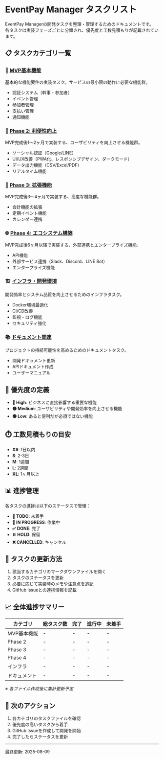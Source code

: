 # EventPay Manager タスクリスト

EventPay Managerの開発タスクを整理・管理するためのドキュメントです。
各タスクは実装フェーズごとに分類され、優先度と工数見積もりが記載されています。

## 📋 タスクカテゴリ一覧

### 🎯 [MVP基本機能](mvp-core.md)
基本的な機能要件の実装タスク。サービスの最小限の動作に必要な機能群。
- 認証システム（幹事・参加者）
- イベント管理
- 参加者管理
- 支払い管理
- 通知機能

### 🚀 [Phase 2: 利便性向上](phase2-convenience.md)
MVP完成後1〜2ヶ月で実装する、ユーザビリティを向上させる機能群。
- ソーシャル認証（Google/LINE）
- UI/UX改善（PWA化、レスポンシブデザイン、ダークモード）
- データ出力機能（CSV/Excel/PDF）
- リアルタイム機能

### 🔧 [Phase 3: 拡張機能](phase3-advanced.md)
MVP完成後3〜4ヶ月で実装する、高度な機能群。
- 会計機能の拡張
- 定期イベント機能
- カレンダー連携

### 🌐 [Phase 4: エコシステム構築](phase4-ecosystem.md)
MVP完成後6ヶ月以降で実装する、外部連携とエンタープライズ機能。
- API機能
- 外部サービス連携（Slack、Discord、LINE Bot）
- エンタープライズ機能

### 🏗️ [インフラ・開発環境](infrastructure.md)
開発効率とシステム品質を向上させるためのインフラタスク。
- Docker環境最適化
- CI/CD改善
- 監視・ログ機能
- セキュリティ強化

### 📚 [ドキュメント関連](documentation.md)
プロジェクトの持続可能性を高めるためのドキュメントタスク。
- 開発ドキュメント更新
- APIドキュメント作成
- ユーザーマニュアル

## 🎯 優先度の定義

- **🔴 High**: ビジネスに直接影響する重要な機能
- **🟡 Medium**: ユーザビリティや開発効率を向上させる機能
- **🟢 Low**: あると便利だが必須ではない機能

## ⏱️ 工数見積もりの目安

- **XS**: 1日以内
- **S**: 2-3日
- **M**: 1週間
- **L**: 2週間
- **XL**: 1ヶ月以上

## 📊 進捗管理

各タスクの進捗は以下のステータスで管理：
- **📝 TODO**: 未着手
- **🔄 IN PROGRESS**: 作業中
- **✅ DONE**: 完了
- **⏸️ HOLD**: 保留
- **❌ CANCELLED**: キャンセル

## 🔄 タスクの更新方法

1. 該当するカテゴリのマークダウンファイルを開く
2. タスクのステータスを更新
3. 必要に応じて実装時のメモや注意点を追記
4. GitHub Issueとの連携情報を記載

## 📈 全体進捗サマリー

| カテゴリ | 総タスク数 | 完了 | 進行中 | 未着手 |
|---------|-----------|------|--------|--------|
| MVP基本機能 | - | - | - | - |
| Phase 2 | - | - | - | - |
| Phase 3 | - | - | - | - |
| Phase 4 | - | - | - | - |
| インフラ | - | - | - | - |
| ドキュメント | - | - | - | - |

*※ 各ファイル作成後に集計更新予定*

## 🚀 次のアクション

1. 各カテゴリのタスクファイルを確認
2. 優先度の高いタスクから着手
3. GitHub Issueを作成して開発を開始
4. 完了したらステータスを更新

---

最終更新: 2025-08-09